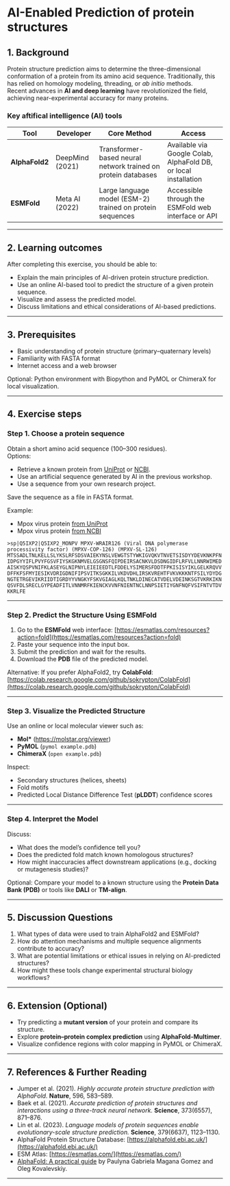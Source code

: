 
# AI-Enabled Prediction of protein structures

## 1. Background

Protein structure prediction aims to determine the three-dimensional conformation of a protein from its amino acid sequence. Traditionally, this has relied on homology modeling, threading, or *ab initio* methods.  
Recent advances in **AI and deep learning** have revolutionized the field, achieving near-experimental accuracy for many proteins.

### Key aftifical intelligence (AI) tools

| Tool | Developer | Core Method | Access |
|------|------------|-------------|--------|
| **AlphaFold2** | DeepMind (2021) | Transformer-based neural network trained on protein databases | Available via Google Colab, AlphaFold DB, or local installation |
| **ESMFold** | Meta AI (2022) | Large language model (ESM-2) trained on protein sequences | Accessible through the ESMFold web interface or API |

---

## 2. Learning outcomes

After completing this exercise, you should be able to:

- Explain the main principles of AI-driven protein structure prediction.
- Use an online AI-based tool to predict the structure of a given protein sequence.
- Visualize and assess the predicted model.
- Discuss limitations and ethical considerations of AI-based predictions.

---

## 3. Prerequisites

- Basic understanding of protein structure (primary–quaternary levels)
- Familiarity with FASTA format
- Internet access and a web browser

Optional: Python environment with Biopython and PyMOL or ChimeraX for local visualization.

---

## 4. Exercise steps

### Step 1. Choose a protein sequence

Obtain a short amino acid sequence (100–300 residues).  
Options:
- Retrieve a known protein from [UniProt](https://www.uniprot.org/) or [NCBI](https://www.ncbi.nlm.nih.gov/guide/proteins/).
- Use an artificial sequence generated by AI in the previous workshop.
- Use a sequence from your own research project.

Save the sequence as a file in FASTA format.

Example:

- Mpox virus protein [from UniProt](https://www.uniprot.org/uniprotkb/Q5IXP2/)
- Mpox virus protein [from NCBI](https://www.ncbi.nlm.nih.gov/protein/Q5IXP2)

```
>sp|Q5IXP2|Q5IXP2_MONPV MPXV-WRAIR126 (Viral DNA polymerase processivity factor) (MPXV-COP-126) (MPXV-SL-126)
MTSSADLTNLKELLSLYKSLRFSDSVAIEKYNSLVEWGTSTYWKIGVQKVTNVETSISDYYDEVKNKPFN
IDPGYYIFLPVYFGSVFIYSKGKNMVELGSGNSFQIPDEIRSACNKVLDSDNGIDFLRFVLLNNRWIMED
AISKYQSPVNIFKLASEYGLNIPNYLEIEIEEDTLFDDELYSIMERSFDDTFPKISISYIKLGELKRQVV
DFFKFSFMYIESIKVDRIGDNIFIPSVITKSGKKILVKDVDHLIRSKVREHTFVKVKKKNTFSILYDYDG
NGTETRGEVIKRIIDTIGRDYYVNGKYFSKVGIAGLKQLTNKLDINECATVDELVDEINKSGTVKRKIKN
QSVFDLSRECLGYPEADFITLVNNMRFKIENCKVVNFNIENTNCLNNPSIETIYGNFNQFVSIFNTVTDV
KKRLFE
```


---

### Step 2. Predict the Structure Using ESMFold

1. Go to the **ESMFold** web interface: [https://esmatlas.com/resources?action=fold](https://esmatlas.com/resources?action=fold)
2. Paste your sequence into the input box.
3. Submit the prediction and wait for the results.
4. Download the **PDB** file of the predicted model.

Alternative: If you prefer AlphaFold2, try **ColabFold**:  
[https://colab.research.google.com/github/sokrypton/ColabFold](https://colab.research.google.com/github/sokrypton/ColabFold)

---

### Step 3. Visualize the Predicted Structure

Use an online or local molecular viewer such as:

- **Mol\*** (https://molstar.org/viewer)
- **PyMOL** (`pymol example.pdb`)
- **ChimeraX** (`open example.pdb`)

Inspect:
- Secondary structures (helices, sheets)
- Fold motifs
- Predicted Local Distance Difference Test (**pLDDT**) confidence scores

---

### Step 4. Interpret the Model

Discuss:
- What does the model’s confidence tell you?
- Does the predicted fold match known homologous structures?
- How might inaccuracies affect downstream applications (e.g., docking or mutagenesis studies)?

Optional: Compare your model to a known structure using the **Protein Data Bank (PDB)** or tools like **DALI** or **TM-align**.

---

## 5. Discussion Questions

1. What types of data were used to train AlphaFold2 and ESMFold?
2. How do attention mechanisms and multiple sequence alignments contribute to accuracy?
3. What are potential limitations or ethical issues in relying on AI-predicted structures?
4. How might these tools change experimental structural biology workflows?

---

## 6. Extension (Optional)

- Try predicting a **mutant version** of your protein and compare its structure.
- Explore **protein–protein complex prediction** using **AlphaFold-Multimer**.
- Visualize confidence regions with color mapping in PyMOL or ChimeraX.

---

## 7. References & Further Reading

- Jumper et al. (2021). *Highly accurate protein structure prediction with AlphaFold.* **Nature**, 596, 583–589.  
- Baek et al. (2021). *Accurate prediction of protein structures and interactions using a three-track neural network.* **Science**, 373(6557), 871–876.  
- Lin et al. (2023). *Language models of protein sequences enable evolutionary-scale structure prediction.* **Science**, 379(6637), 1123–1130.  
- AlphaFold Protein Structure Database: [https://alphafold.ebi.ac.uk/](https://alphafold.ebi.ac.uk/)  
- ESM Atlas: [https://esmatlas.com/](https://esmatlas.com/)
- [AlphaFold: A practical guide](https://www.ebi.ac.uk/training/online/courses/alphafold/accessing-and-predicting-protein-structures-with-alphafold/choosing-how-to-access-alphafold/) by Paulyna Gabriela Magana Gomez and Oleg Kovalevskiy.


---



